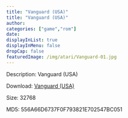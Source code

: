 ```yaml
---
title: "Vanguard (USA)"
title: "Vanguard (USA)"
author: 
categories: ["game","rom"]
date: 
displayInList: true
displayInMenu: false
dropCap: false
featuredImage: /img/atari/Vanguard-01.jpg
---
```


Description: Vanguard (USA)

Download: <a href="https://kknackGearCT.ctfile.com/fs/2629127-327667963" target = "_blank" rel = "nofollow" > Vanguard (USA)</a>

Size: 32768

MD5: 556A66D6737F0F793821E702547BC051


